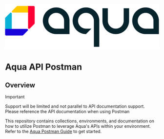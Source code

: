 ![Aqua](./images/aqua_logo_new.svg)

# Aqua API Postman

## Overview

> [!IMPORTANT]
> Support will be limited and not parallel to API documentation support. Please reference the API documentation when using Postman

This repository contains collections, environments, and documentation on how to utilize Postman to leverage Aqua's APIs within your environment. Refer to the [Aqua Postman Guide](./docs/Aqua%20Postman%20Guide.pdf) to get started.
